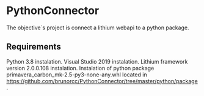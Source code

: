 # PythonConnector

The objective´s project is connect a lithium 
 webapi to a python package.
 
 ## Requirements
 
 Python 3.8 instalation.
 Visual Studio 2019 instalation.
 Lithium framework version 2.0.0.108 instalation.
 Instalation of python package primavera_carbon_mk-2.5-py3-none-any.whl located in https://github.com/brunorcc/PythonConnector/tree/master/python/package.
 
 
